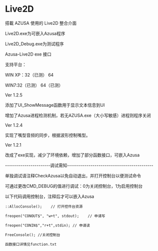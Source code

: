 Live2D
======

搭載 AZUSA 使用的 Live2D 整合介面

Live2D.exe为可嵌入Azusa程序

Live2D_Debug.exe为测试程序

Azusa-Live2D exe 接口

支持平台：

WIN XP：32（已测） 64

WIN7:32（已测） 64（已测）

Ver 1.2.5

添加了UI_ShowMessage函数用于显示文本信息到UI

增加了Azusa进程检测机制，若无AZUSA.exe（大小写敏感）进程则程序关闭


Ver 1.2.4

实现了嘴型音频的同步，根据波形控制嘴型。

Ver 1.2.1

改成了exe实现，减少了环境依赖，增加了部分函数接口，可嵌入Azusa

-----------------------调试需知--------------------------------------------

单独调试请注释CheckAzusa以免自动退出，并打开控制台以便测试命令

可通过更改CMD_DEBUG的值进行调试：0为关闭控制台，1为启用控制台

以下代码调用控制台，注释后才可以嵌入Azusa

    ::AllocConsole();    // 打开控件台资源
    
    freopen("CONOUT$", "w+t", stdout);    // 申请写
    
  	freopen("CONIN$","r+t",stdin); // 申请读
  	
  	FreeConsole(); //关闭控制台
  	
  	函数接口详情见function.txt
